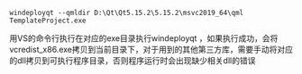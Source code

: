 ```shell
windeployqt --qmldir D:\Qt\Qt5.15.2\5.15.2\msvc2019_64\qml TemplateProject.exe
```
用VS的命令行执行在对应的exe目录执行windeployqt ，如果执行成功，会将vcredist_x86.exe拷贝到当前目录下，对于用到的其他第三方库，需要手动将对应的dll拷贝到可执行程序目录，否则程序运行时会出现缺少相关dll的错误
